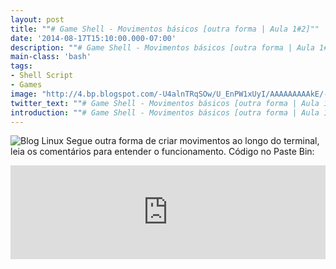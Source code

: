 ```yaml
---
layout: post
title: ""# Game Shell - Movimentos básicos [outra forma | Aula 1#2]""
date: '2014-08-17T15:10:00.000-07:00'
description: ""# Game Shell - Movimentos básicos [outra forma | Aula 1#2]""
main-class: 'bash'
tags:
- Shell Script
- Games
image: "http://4.bp.blogspot.com/-U4alnTRqSOw/U_EnPW1xUyI/AAAAAAAAAkE/-pjIWFJzsW8/s72-c/mesa.jpg"
twitter_text: ""# Game Shell - Movimentos básicos [outra forma | Aula 1#2]""
introduction: ""# Game Shell - Movimentos básicos [outra forma | Aula 1#2]""
---
```

![Blog Linux](http://4.bp.blogspot.com/-U4alnTRqSOw/U_EnPW1xUyI/AAAAAAAAAkE/-pjIWFJzsW8/s320/mesa.jpg "Blog Linux")
Segue outra forma de criar movimentos ao longo do terminal, leia os comentários para entender o funcionamento. 
Código no Paste Bin: 
<iframe src="http://pastebin.com/raw/jruKpeSi" style="border:none;width:100%;"><iframe> 
Código no Blog: 
#!/bin/bash
# Game Shell - Movimentos básicos [outra forma | Aula 1#2]
# baseado em lendscripts.blogspot.com.br
setterm -cursor off # desliga o cursor, fica invisível, on liga
clear # limpa a tela
x=0;y=0;a=0; # seta variáveis que serão utilizadas, x e y p/ representar coordenadas cartesianas no clear. e a tecla para movimento
echo -n "o" # exibe o "o"
until [ $a = q ];do # until é um inverso do while, ele loopa uma condição falsa.
  read -sn 1 a # a opção -s(deixa o digitado invisível) e a -n(conta n°s (1) digitados para executar sem precisar dá enter)
  clear
  ######## Leitura do Teclado ####
  case $a in
   a) let "x = x - 1";; # esquerda
   d) let "x = x + 1";; # direita
   w) let "y = y - 1";; # cima
   s) let "y = y + 1";; # baixo
  esac
  ################################
  ##### Movimento da Bolinha #####
  f=0 # variável pra movimento
  while [ $y -gt $f ];do # se y for maior que f, empurra pra baixo, como o clear está no loop, se y for negativo, sobe
   echo # empurra a bolinha pra baixo
   let "f = f + 1"
  done
  f=0
  while [ $x -gt $f ];do # se x for maior que f, empurra pro lado direito, como o clear está no loop se x for negativo, esquerdo
   echo -n " " # empurra a bolinha pro lado
   let "f = f + 1"
  done
  echo -n o; # exibe o "o" no loop
done
###############################
clear; setterm -cursor on; echo FIM;
exit 0
